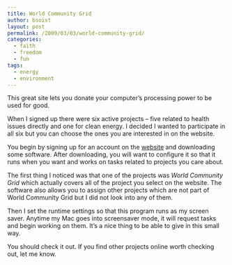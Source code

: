 ```yaml
---
title: World Community Grid
author: bsoist
layout: post
permalink: /2009/03/03/world-community-grid/
categories:
  - faith
  - freedom
  - fun
tags:
  - energy
  - environment
---
```

This great site lets you donate your computer&#8217;s processing power to be used for good.

When I signed up there were six active projects &#8211; five related to health issues directly and one for clean energy. I decided I wanted to participate in all six but you can choose the ones you are interested in on the website.

You begin by signing up for an account on the [website][1] and downloading some software. After downloading, you will want to configure it so that it runs when you want and works on tasks related to projects you care about.

The first thing I noticed was that one of the projects was *World Community Grid* which actually covers all of the project you select on the website. The software also allows you to assign other projects which are not part of World Community Grid but I did not look into any of them. 

Then I set the runtime settings so that this program runs as my screen saver. Anytime my Mac goes into screensaver mode, it will request tasks and begin working on them. It&#8217;s a nice thing to be able to give in this small way. 

You should check it out. If you find other projects online worth checking out, let me know.

 [1]: http://www.worldcommunitygrid.org/
